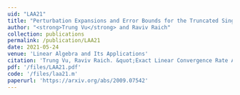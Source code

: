 ```yaml
---
uid: "LAA21"
title: "Perturbation Expansions and Error Bounds for the Truncated Singular Value Decomposition"
author: "<strong>Trung Vu</strong> and Raviv Raich"
collection: publications
permalink: /publication/LAA21
date: 2021-05-24
venue: 'Linear Algebra and Its Applications'
citation: 'Trung Vu, Raviv Raich. &quot;Exact Linear Convergence Rate Analysis for Low-Rank Symmetric Matrix Completion via Gradient Descent,&quot; In Proceedings of 2021 IEEE International Conference on Acoustics Speech and Signal Processing (ICASSP), Toronto, Canada, May 6-11, 2021.'
pdf: '/files/LAA21.pdf'
code: '/files/laa21.m'
paperurl: 'https://arxiv.org/abs/2009.07542'
---
```

